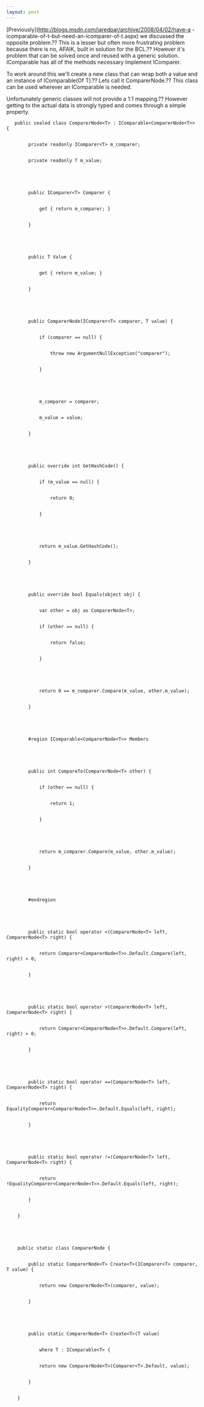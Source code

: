 ```yaml
---
layout: post
---
```

[Previously](http://blogs.msdn.com/jaredpar/archive/2008/04/02/have-a
-icomparable-of-t-but-need-an-icomparer-of-t.aspx) we discussed the opposite
problem.?? This is a lesser but often more frustrating problem because there is
no, AFAIK, built in solution for the BCL.?? However it's problem that can be
solved once and reused with a generic solution. IComparable<T> has all of the
methods necessary implement IComparer<T>.

To work around this we'll create a new class that can wrap both a value and an
instance of IComparable(Of T).?? Lets call it ComparerNode<T>.?? This class can
be used wherever an IComparable<T> is needed.

Unfortunately generic classes will not provide a 1:1 mapping.?? However getting
to the actual data is strongly typed and comes through a simple property.

    
    
       public sealed class ComparerNode<T> : IComparable<ComparerNode<T>> {


            private readonly IComparer<T> m_comparer;


            private readonly T m_value;


    


            public IComparer<T> Comparer {


                get { return m_comparer; }


            }


    


            public T Value {


                get { return m_value; }


            }


    


            public ComparerNode(IComparer<T> comparer, T value) {


                if (comparer == null) {


                    throw new ArgumentNullException("comparer");


                }


    


                m_comparer = comparer;


                m_value = value;


            }


    


            public override int GetHashCode() {


                if (m_value == null) {


                    return 0;


                }


    


                return m_value.GetHashCode();


            }


    


            public override bool Equals(object obj) {


                var other = obj as ComparerNode<T>;


                if (other == null) {


                    return false;


                }


    


                return 0 == m_comparer.Compare(m_value, other.m_value);


            }


    


            #region IComparable<ComparerNode<T>> Members


    


            public int CompareTo(ComparerNode<T> other) {


                if (other == null) {


                    return 1;


                }


    


                return m_comparer.Compare(m_value, other.m_value);


            }


    


            #endregion


    


            public static bool operator <(ComparerNode<T> left, ComparerNode<T> right) {


                return Comparer<ComparerNode<T>>.Default.Compare(left, right) < 0;


            }


    


            public static bool operator >(ComparerNode<T> left, ComparerNode<T> right) {


                return Comparer<ComparerNode<T>>.Default.Compare(left, right) > 0;


            }


    


            public static bool operator ==(ComparerNode<T> left, ComparerNode<T> right) {


                return EqualityComparer<ComparerNode<T>>.Default.Equals(left, right);


            }


    


            public static bool operator !=(ComparerNode<T> left, ComparerNode<T> right) {


                return !EqualityComparer<ComparerNode<T>>.Default.Equals(left, right);


            }


        }


    


        public static class ComparerNode {


            public static ComparerNode<T> Create<T>(IComparer<T> comparer, T value) {


                return new ComparerNode<T>(comparer, value);


            }


    


            public static ComparerNode<T> Create<T>(T value)


                where T : IComparable<T> {


                return new ComparerNode<T>(Comparer<T>.Default, value);


            }


        }

